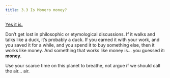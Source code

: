 ```yaml
---
title: 3.3 Is Monero money?
---
```

[Yes it is.](2.03_good_money.md)

Don’t get lost in philosophic or etymological discussions. If it walks and talks like a duck, it’s probably a duck. If you earned it with your work, and you saved it for a while, and you spend it to buy something else, then it works like money. And something that works like money is... you guessed it: **money**.

Use your scarce time on this planet to breathe, not argue if we should call the air… air.
